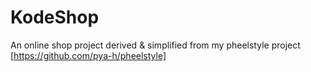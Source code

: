 # KodeShop
An online shop project derived & simplified from my pheelstyle project [https://github.com/pya-h/pheelstyle]